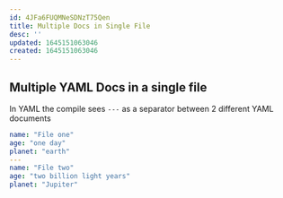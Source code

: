 ```yaml
---
id: 4JFa6FUQMNeSDNzT75Qen
title: Multiple Docs in Single File
desc: ''
updated: 1645151063046
created: 1645151063046
---
```


## Multiple YAML Docs in a single file

In YAML the compile sees `---` as a separator between 2 different YAML documents

```yaml
name: "File one"
age: "one day"
planet: "earth"
---
name: "File two"
age: "two billion light years"
planet: "Jupiter"
```
